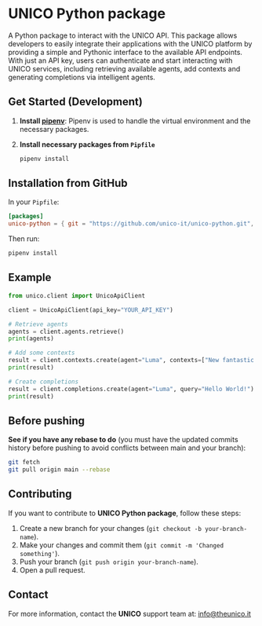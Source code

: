 # UNICO Python package

A Python package to interact with the UNICO API. This package allows developers to easily integrate their applications
with the UNICO platform by providing a simple and
Pythonic interface to the available API endpoints. With just an API key, users can authenticate and start interacting
with UNICO services, including retrieving available agents, add contexts and generating completions via intelligent
agents.

## Get Started (Development)

1. **Install [pipenv](https://pipenv.pypa.io/en/latest/installation.html)**:
   Pipenv is used to handle the virtual environment and the necessary packages.

2. **Install necessary packages from `Pipfile`**

   ```bash
   pipenv install
   ```

## Installation from GitHub

In your `Pipfile`:

```toml
[packages]
unico-python = { git = "https://github.com/unico-it/unico-python.git", ref = "main" }
```

Then run:

```bash
pipenv install
```

## Example

```python
from unico.client import UnicoApiClient

client = UnicoApiClient(api_key="YOUR_API_KEY")

# Retrieve agents
agents = client.agents.retrieve()
print(agents)

# Add some contexts
result = client.contexts.create(agent="Luma", contexts=["New fantastic context"])
print(result)

# Create completions
result = client.completions.create(agent="Luma", query="Hello World!")
print(result)
```

## Before pushing

**See if you have any rebase to do** (you must have the updated commits history before pushing to avoid conflicts
between main and your branch):

```sh
git fetch
git pull origin main --rebase
```

## Contributing

If you want to contribute to **UNICO Python package**, follow these steps:

1. Create a new branch for your changes (`git checkout -b your-branch-name`).
2. Make your changes and commit them (`git commit -m 'Changed something'`).
3. Push your branch (`git push origin your-branch-name`).
4. Open a pull request.

## Contact

For more information, contact the **UNICO** support team at: info@theunico.it
